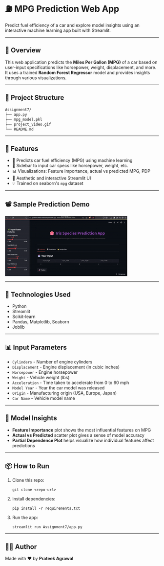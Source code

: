 # ⛽ MPG Prediction Web App

Predict fuel efficiency of a car and explore model insights using an interactive machine learning app built with Streamlit.

---

## 📌 Overview

This web application predicts the **Miles Per Gallon (MPG)** of a car based on user-input specifications like horsepower, weight, displacement, and more. It uses a trained **Random Forest Regressor** model and provides insights through various visualizations.

---

## 📂 Project Structure

```
Assignment7/
├── app.py
├── mpg_model.pkl
├── project_video.gif
└── README.md
```

---

## 🚀 Features

- 🎯 Predicts car fuel efficiency (MPG) using machine learning  
- 🧾 Sidebar to input car specs like horsepower, weight, etc.  
- 📊 Visualizations: Feature importance, actual vs predicted MPG, PDP  
- 🎨 Aesthetic and interactive Streamlit UI  
- 💡 Trained on seaborn's `mpg` dataset  

---

## 📽️ Sample Prediction Demo

![Sample Prediction](Assignment7/project_video.gif)

---

## 🔧 Technologies Used

- Python  
- Streamlit  
- Scikit-learn  
- Pandas, Matplotlib, Seaborn  
- Joblib  

---

## 📊 Input Parameters

- `Cylinders` - Number of engine cylinders  
- `Displacement` - Engine displacement (in cubic inches)  
- `Horsepower` - Engine horsepower  
- `Weight` - Vehicle weight (lbs)  
- `Acceleration` - Time taken to accelerate from 0 to 60 mph  
- `Model Year` - Year the car model was released  
- `Origin` - Manufacturing origin (USA, Europe, Japan)  
- `Car Name` - Vehicle model name  

---

## 🧠 Model Insights

- **Feature Importance** plot shows the most influential features on MPG  
- **Actual vs Predicted** scatter plot gives a sense of model accuracy  
- **Partial Dependence Plot** helps visualize how individual features affect predictions  

---

## 📦 How to Run

1. Clone this repo:
   ```
   git clone <repo-url>
   ```

2. Install dependencies:
   ```
   pip install -r requirements.txt
   ```

3. Run the app:
   ```
   streamlit run Assignment7/app.py
   ```

---

## 👨‍💻 Author

Made with ❤️ by **Prateek Agrawal**

